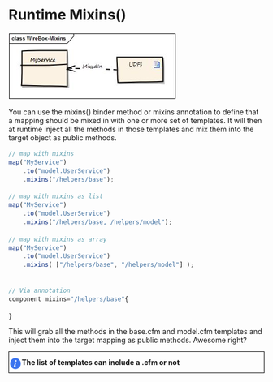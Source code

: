 # Runtime Mixins()

<img src="../images/runtime_Mixins.jpg">

You can use the mixins() binder method or mixins annotation to define that a mapping should be mixed in with one or more set of templates. It will then at runtime inject all the methods in those templates and mix them into the target object as public methods.

```javascript
// map with mixins
map("MyService")
	.to("model.UserService")
	.mixins("/helpers/base");

// map with mixins as list
map("MyService")
	.to("model.UserService")
	.mixins("/helpers/base, /helpers/model");

// map with mixins as array
map("MyService")
	.to("model.UserService")
	.mixins( ["/helpers/base", "/helpers/model"] );


// Via annotation
component mixins="/helpers/base"{

}
```

This will grab all the methods in the base.cfm and model.cfm templates and inject them into the target mapping as public methods. Awesome right?

<div style="border: 1px solid black">
<img src="../images/icon_info.png" width="5%" style="float:left;margin-top:10px"><p style="margin:12px"><b>
The list of templates can include a .cfm or not</b></p>
<div style="clear:both"></div>
</div>
